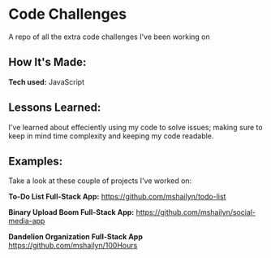 # Code Challenges
A repo of all the extra code challenges I've been working on


## How It's Made:

**Tech used:**  JavaScript

## Lessons Learned:
I've learned about effeciently using my code to solve issues; making sure to keep in mind time complexity and keeping my code readable.

## Examples:
Take a look at these couple of projects I've worked on:

**To-Do List Full-Stack App:** https://github.com/mshailyn/todo-list

**Binary Upload Boom Full-Stack App:** https://github.com/mshailyn/social-media-app

**Dandelion Organization Full-Stack App** https://github.com/mshailyn/100Hours



